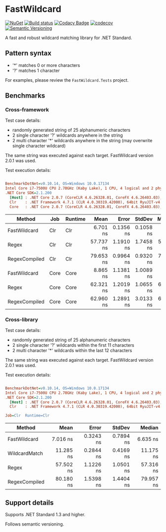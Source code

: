 # FastWildcard

[![NuGet](https://img.shields.io/nuget/v/fastwildcard.svg)](https://www.nuget.org/packages/FastWildcard)
[![Build status](https://ci.appveyor.com/api/projects/status/94xf2m1qnljqe431?svg=true)](https://ci.appveyor.com/project/alexangas/fastwildcard)
[![Codacy Badge](https://api.codacy.com/project/badge/Grade/34a2ab4c49264b7aba88e7cb92fbaee0)](https://www.codacy.com/app/alexangas/fastwildcard?utm_source=github.com&amp;utm_medium=referral&amp;utm_content=fastwildcard/fastwildcard&amp;utm_campaign=Badge_Grade)
[![codecov](https://codecov.io/gh/fastwildcard/fastwildcard/branch/master/graph/badge.svg)](https://codecov.io/gh/fastwildcard/fastwildcard)
[![Semantic Versioning](https://img.shields.io/badge/semver-2.0.0-3D9FE0.svg)](http://semver.org/)

A fast and robust wildcard matching library for .NET Standard.

## Pattern syntax

* '*' matches 0 or more characters
* '?' matches 1 character

For examples, please review the `FastWildcard.Tests` project.

## Benchmarks

### Cross-framework

Test case details:

* randomly generated string of 25 alphanumeric characters
* 2 single character '?' wildcards anywhere in the string
* 2 multi character '*' wildcards anywhere in the string (may overwrite single character wildcard)

The same string was executed against each target.
FastWildcard version 2.0.1 was used.

Test execution details:

``` ini

BenchmarkDotNet=v0.10.14, OS=Windows 10.0.17134
Intel Core i7-7500U CPU 2.70GHz (Kaby Lake), 1 CPU, 4 logical and 2 physical cores
.NET Core SDK=2.1.200
  [Host] : .NET Core 2.0.7 (CoreCLR 4.6.26328.01, CoreFX 4.6.26403.03), 64bit RyuJIT
  Clr    : .NET Framework 4.7.1 (CLR 4.0.30319.42000), 64bit RyuJIT-v4.7.3101.0
  Core   : .NET Core 2.0.7 (CoreCLR 4.6.26328.01, CoreFX 4.6.26403.03), 64bit RyuJIT


```

|        Method |  Job | Runtime |      Mean |     Error |    StdDev |    Median |
|-------------- |----- |-------- |----------:|----------:|----------:|----------:|
|  FastWildcard |  Clr |     Clr |  6.701 ns | 0.1356 ns | 0.1058 ns |  6.710 ns |
|         Regex |  Clr |     Clr | 57.737 ns | 1.1910 ns | 1.7458 ns | 57.375 ns |
| RegexCompiled |  Clr |     Clr | 79.653 ns | 0.9964 ns | 0.9320 ns | 79.400 ns |
|  FastWildcard | Core |    Core |  8.865 ns | 1.1381 ns | 1.0089 ns |  8.619 ns |
|         Regex | Core |    Core | 62.321 ns | 1.2019 ns | 1.0655 ns | 62.290 ns |
| RegexCompiled | Core |    Core | 62.960 ns | 1.2891 ns | 3.0133 ns | 61.906 ns |

### Cross-library

Test case details:

* randomly generated string of 25 alphanumeric characters
* 2 single character '?' wildcards within the first 11 characters
* 2 multi character '*' wildcards within the last 12 characters

The same string was executed against each target.
FastWildcard version 2.0.1 was used.

Test execution details:

``` ini

BenchmarkDotNet=v0.10.14, OS=Windows 10.0.17134
Intel Core i7-7500U CPU 2.70GHz (Kaby Lake), 1 CPU, 4 logical and 2 physical cores
.NET Core SDK=2.1.200
  [Host] : .NET Core 2.0.7 (CoreCLR 4.6.26328.01, CoreFX 4.6.26403.03), 64bit RyuJIT
  Clr    : .NET Framework 4.7.1 (CLR 4.0.30319.42000), 64bit RyuJIT-v4.7.3101.0

Job=Clr  Runtime=Clr  

```

|        Method |      Mean |     Error |    StdDev |    Median |
|-------------- |----------:|----------:|----------:|----------:|
|  FastWildcard |  7.016 ns | 0.3243 ns | 0.7894 ns |  6.635 ns |
| WildcardMatch | 11.285 ns | 0.2844 ns | 0.4169 ns | 11.175 ns |
|         Regex | 57.502 ns | 1.1226 ns | 1.0501 ns | 57.316 ns |
| RegexCompiled | 80.180 ns | 1.5398 ns | 1.4404 ns | 79.957 ns |

## Support details

Supports .NET Standard 1.3 and higher.

Follows semantic versioning.
